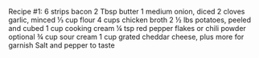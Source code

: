 Recipe #1:
6 strips bacon
2 Tbsp butter
1 medium onion, diced
2 cloves garlic, minced
⅓ cup flour
4 cups chicken broth
2 ½ lbs potatoes, peeled and cubed
1 cup cooking cream
¼ tsp red pepper flakes or chili powder optional
¾ cup sour cream
1 cup grated cheddar cheese, plus more for garnish
Salt and pepper to taste
